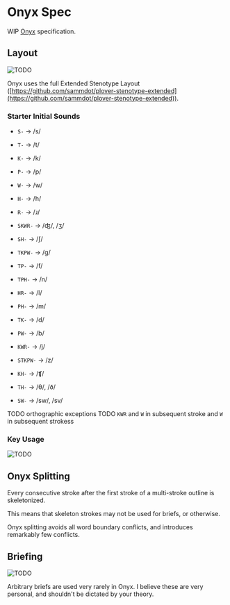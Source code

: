 # Onyx Spec

WIP [Onyx](../onyx.md) specification.

## Layout
![TODO](https://img.shields.io/badge/TODO-orange?style=flat)

Onyx uses the full Extended Stenotype Layout ([https://github.com/sammdot/plover-stenotype-extended](https://github.com/sammdot/plover-stenotype-extended)).

### Starter Initial Sounds

- `S-` -> /s/
- `T-` -> /t/
- `K-` -> /k/
- `P-` -> /p/
- `W-` -> /w/
- `H-` -> /h/
- `R-` -> /ɹ/
- `SKWR-` -> /ʤ/, /ʒ/
- `SH-` -> /ʃ/
- `TKPW-` -> /ɡ/
- `TP-` -> /f/
- `TPH-` -> /n/
- `HR-` -> /l/
- `PH-` -> /m/
- `TK-` -> /d/
- `PW-` -> /b/
- `KWR-` -> /j/
- `STKPW-` -> /z/
- `KH-` -> /ʧ/
- `TH-` -> /θ/, /ð/

- `SW-` -> /sw/, /sv/

TODO orthographic exceptions
TODO `KWR` and `W` in subsequent stroke and `W` in subsequent strokess

### Key Usage
![TODO](https://img.shields.io/badge/TODO-orange?style=flat)

## Onyx Splitting

Every consecutive stroke after the first stroke of a multi-stroke outline is skeletonized.

This means that skeleton strokes may not be used for briefs, or otherwise.

Onyx splitting avoids all word boundary conflicts, and introduces remarkably few conflicts.

## Briefing
![TODO](https://img.shields.io/badge/TODO-orange?style=flat)

Arbitrary briefs are used very rarely in Onyx. I believe these are very personal, and shouldn't be dictated by your theory.
